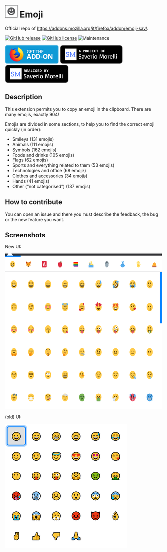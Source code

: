 # <img src="img/icon-dark-96.png" width="40px" alt=""></img> Emoji
Official repo of https://addons.mozilla.org/it/firefox/addon/emoji-sav/.

[![GitHub release](https://img.shields.io/github/release/Sav22999/emoji.svg)](https://github.com/Sav22999/emoji/releases/) [![GitHub license](https://img.shields.io/github/license/Sav22999/emoji.svg)](https://github.com/Sav22999/emoji/blob/master/LICENSE) ![Maintenance](https://img.shields.io/badge/Maintained%3F-yes-green.svg)

[<img src="img/badge.png" height="60px">](https://addons.mozilla.org/it/firefox/addon/emoji-sav/) [<img src="img/a-project-of.png" height="60px" />](https://saveriomorelli.com) [<img src="img/realised-by.png" height="60px" />](https://saveriomorelli.com)

## Description

This extension permits you to copy an emoji in the clipboard. There are many emojis, exactly 904!

Emojis are divided in some sections, to help you to find the correct emoji quickly (in order):

- Smileys (131 emojis)
- Animals (111 emojis)
- Symbols (162 emojis)
- Foods and drinks (105 emojis)
- Flags (62 emojis)
- Sports and everything related to them (53 emojis)
- Technologies and office (68 emojis)
- Clothes and accessories (34 emojis)
- Hands (41 emojis)
- Other (“not categorised”) (137 emojis)

## How to contribute

You can open an issue and there you must describe the feedback, the bug or the new feature you want.

## Screenshots

New UI:

<img src="screenshots/screenshot.png" alt="screenshot"  height="500px" />

(old) UI:

<img src="screenshots/old_screenshot.png" alt="screenshot old"  height="400px" />